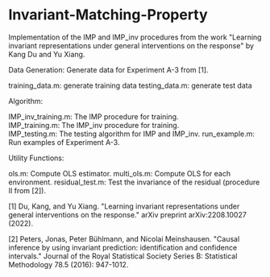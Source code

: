 # Invariant-Matching-Property

Implementation of the IMP and IMP_inv procedures from the work "Learning invariant representations under general interventions on the response" by Kang Du and Yu Xiang.

Data Generation: Generate data for Experiment A-3 from [1].

training_data.m: generate training data 
testing_data.m: generate test data 



Algorithm:

IMP_inv_training.m: The IMP procedure for training.  
IMP_training.m: The IMP_inv procedure for training.  
IMP_testing.m: The testing algorithm for IMP and IMP_inv. 
run_example.m: Run examples of Experiment A-3.



Utility Functions:


ols.m: Compute OLS estimator.
multi_ols.m: Compute OLS for each environment. 
residual_test.m: Test the invariance of the residual (procedure II from [2]). 


[1] Du, Kang, and Yu Xiang. "Learning invariant representations under general interventions on the response." arXiv preprint arXiv:2208.10027 (2022).

[2] Peters, Jonas, Peter Bühlmann, and Nicolai Meinshausen. "Causal inference by using invariant prediction: identification and confidence intervals." Journal of the Royal Statistical Society Series B: Statistical Methodology 78.5 (2016): 947-1012.

